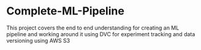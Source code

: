 # Complete-ML-Pipeline
This project covers the end to end understanding for creating an ML pipeline and working around it using DVC for experiment tracking and data versioning using AWS S3
